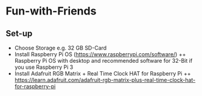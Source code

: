 # Fun-with-Friends

## Set-up
+ Choose Storage e.g. 32 GB SD-Card
+ Install Raspberry Pi OS (https://www.raspberrypi.com/software/)
++ Raspberry Pi OS with desktop and recommended software for 32-Bit if you use Raspberry Pi 3
+ Install Adafruit RGB Matrix + Real Time Clock HAT for Raspberry Pi
++ https://learn.adafruit.com/adafruit-rgb-matrix-plus-real-time-clock-hat-for-raspberry-pi
